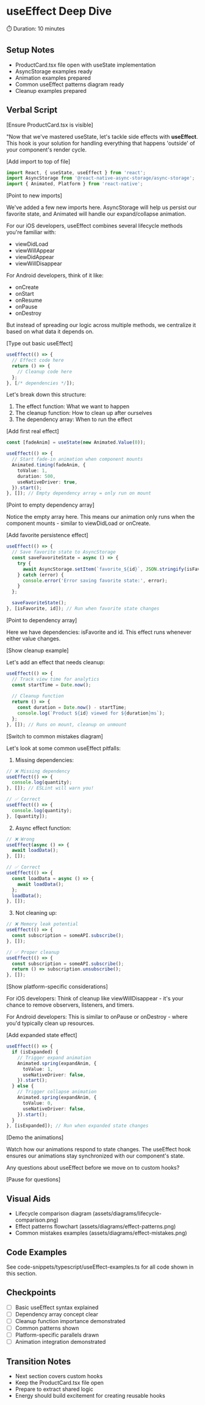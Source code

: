 # useEffect Deep Dive
⏱️ Duration: 10 minutes

## Setup Notes
- ProductCard.tsx file open with useState implementation
- AsyncStorage examples ready
- Animation examples prepared
- Common useEffect patterns diagram ready
- Cleanup examples prepared

## Verbal Script

[Ensure ProductCard.tsx is visible]

"Now that we've mastered useState, let's tackle side effects with **useEffect**. This hook is your solution for handling everything that happens 'outside' of your component's render cycle.

[Add import to top of file]

```typescript
import React, { useState, useEffect } from 'react';
import AsyncStorage from '@react-native-async-storage/async-storage';
import { Animated, Platform } from 'react-native';
```

[Point to new imports]

We've added a few new imports here. AsyncStorage will help us persist our favorite state, and Animated will handle our expand/collapse animation.

For our iOS developers, useEffect combines several lifecycle methods you're familiar with:
- viewDidLoad
- viewWillAppear
- viewDidAppear
- viewWillDisappear

For Android developers, think of it like:
- onCreate
- onStart
- onResume
- onPause
- onDestroy

But instead of spreading our logic across multiple methods, we centralize it based on what data it depends on.

[Type out basic useEffect]

```typescript
useEffect(() => {
  // Effect code here
  return () => {
    // Cleanup code here
  };
}, [/* dependencies */]);
```

Let's break down this structure:
1. The effect function: What we want to happen
2. The cleanup function: How to clean up after ourselves
3. The dependency array: When to run the effect

[Add first real effect]

```typescript
const [fadeAnim] = useState(new Animated.Value(0));

useEffect(() => {
  // Start fade-in animation when component mounts
  Animated.timing(fadeAnim, {
    toValue: 1,
    duration: 500,
    useNativeDriver: true,
  }).start();
}, []); // Empty dependency array = only run on mount
```

[Point to empty dependency array]

Notice the empty array here. This means our animation only runs when the component mounts - similar to viewDidLoad or onCreate.

[Add favorite persistence effect]

```typescript
useEffect(() => {
  // Save favorite state to AsyncStorage
  const saveFavoriteState = async () => {
    try {
      await AsyncStorage.setItem(`favorite_${id}`, JSON.stringify(isFavorite));
    } catch (error) {
      console.error('Error saving favorite state:', error);
    }
  };

  saveFavoriteState();
}, [isFavorite, id]); // Run when favorite state changes
```

[Point to dependency array]

Here we have dependencies: isFavorite and id. This effect runs whenever either value changes.

[Show cleanup example]

Let's add an effect that needs cleanup:

```typescript
useEffect(() => {
  // Track view time for analytics
  const startTime = Date.now();
  
  // Cleanup function
  return () => {
    const duration = Date.now() - startTime;
    console.log(`Product ${id} viewed for ${duration}ms`);
  };
}, []); // Runs on mount, cleanup on unmount
```

[Switch to common mistakes diagram]

Let's look at some common useEffect pitfalls:

1. Missing dependencies:
```typescript
// ❌ Missing dependency
useEffect(() => {
  console.log(quantity);
}, []); // ESLint will warn you!

// ✅ Correct
useEffect(() => {
  console.log(quantity);
}, [quantity]);
```

2. Async effect function:
```typescript
// ❌ Wrong
useEffect(async () => {
  await loadData();
}, []);

// ✅ Correct
useEffect(() => {
  const loadData = async () => {
    await loadData();
  };
  loadData();
}, []);
```

3. Not cleaning up:
```typescript
// ❌ Memory leak potential
useEffect(() => {
  const subscription = someAPI.subscribe();
}, []);

// ✅ Proper cleanup
useEffect(() => {
  const subscription = someAPI.subscribe();
  return () => subscription.unsubscribe();
}, []);
```

[Show platform-specific considerations]

For iOS developers: Think of cleanup like viewWillDisappear - it's your chance to remove observers, listeners, and timers.

For Android developers: This is similar to onPause or onDestroy - where you'd typically clean up resources.

[Add expanded state effect]

```typescript
useEffect(() => {
  if (isExpanded) {
    // Trigger expand animation
    Animated.spring(expandAnim, {
      toValue: 1,
      useNativeDriver: false,
    }).start();
  } else {
    // Trigger collapse animation
    Animated.spring(expandAnim, {
      toValue: 0,
      useNativeDriver: false,
    }).start();
  }
}, [isExpanded]); // Run when expanded state changes
```

[Demo the animations]

Watch how our animations respond to state changes. The useEffect hook ensures our animations stay synchronized with our component's state.

Any questions about useEffect before we move on to custom hooks?

[Pause for questions]

## Visual Aids
- Lifecycle comparison diagram (assets/diagrams/lifecycle-comparison.png)
- Effect patterns flowchart (assets/diagrams/effect-patterns.png)
- Common mistakes examples (assets/diagrams/effect-mistakes.png)

## Code Examples
See code-snippets/typescript/useEffect-examples.ts for all code shown in this section.

## Checkpoints
- [ ] Basic useEffect syntax explained
- [ ] Dependency array concept clear
- [ ] Cleanup function importance demonstrated
- [ ] Common patterns shown
- [ ] Platform-specific parallels drawn
- [ ] Animation integration demonstrated

## Transition Notes
- Next section covers custom hooks
- Keep the ProductCard.tsx file open
- Prepare to extract shared logic
- Energy should build excitement for creating reusable hooks 